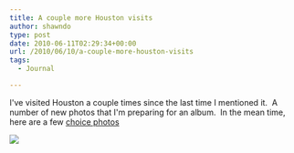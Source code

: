 ```yaml
---
title: A couple more Houston visits
author: shawndo
type: post
date: 2010-06-11T02:29:34+00:00
url: /2010/06/10/a-couple-more-houston-visits
tags:
  - Journal

---
```

I've visited Houston a couple times since the last time I mentioned it.  A number of new photos that I'm preparing for an album.  In the mean time, here are a few [choice photos][1]

![](/images/2010/06/DSC2331.jpg)

 [1]: http://www.rowanemilia.com/